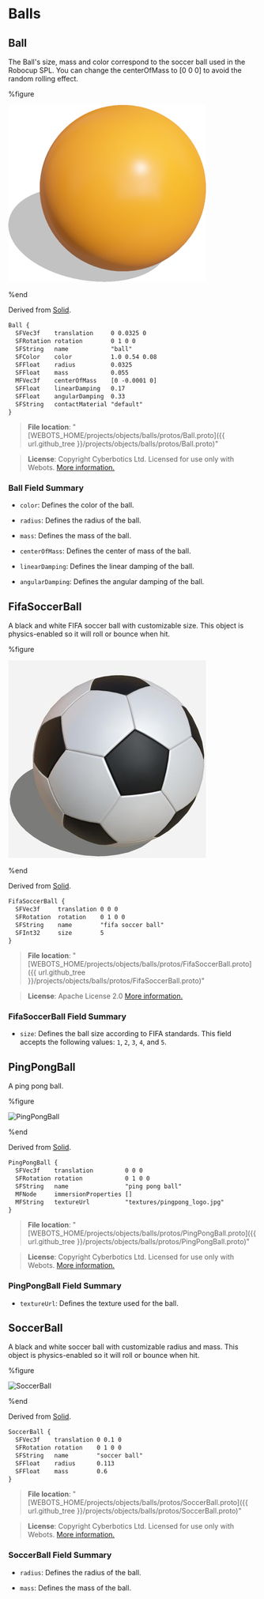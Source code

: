 # Balls

## Ball

The Ball's size, mass and color correspond to the soccer ball used in the Robocup SPL.
You can change the centerOfMass to [0 0 0] to avoid the random rolling effect.

%figure

![Ball](images/objects/balls/Ball/model.thumbnail.png)

%end

Derived from [Solid](../reference/solid.md).

```
Ball {
  SFVec3f    translation     0 0.0325 0
  SFRotation rotation        0 1 0 0
  SFString   name            "ball"
  SFColor    color           1.0 0.54 0.08
  SFFloat    radius          0.0325
  SFFloat    mass            0.055
  MFVec3f    centerOfMass    [0 -0.0001 0]
  SFFloat    linearDamping   0.17
  SFFloat    angularDamping  0.33
  SFString   contactMaterial "default"
}
```

> **File location**: "[WEBOTS\_HOME/projects/objects/balls/protos/Ball.proto]({{ url.github_tree }}/projects/objects/balls/protos/Ball.proto)"

> **License**: Copyright Cyberbotics Ltd. Licensed for use only with Webots.
[More information.](https://cyberbotics.com/webots_assets_license)

### Ball Field Summary

- `color`: Defines the color of the ball.

- `radius`: Defines the radius of the ball.

- `mass`: Defines the mass of the ball.

- `centerOfMass`: Defines the center of mass of the ball.

- `linearDamping`: Defines the linear damping of the ball.

- `angularDamping`: Defines the angular damping of the ball.

## FifaSoccerBall

A black and white FIFA soccer ball with customizable size.
This object is physics-enabled so it will roll or bounce when hit.

%figure

![FifaSoccerBall](images/objects/balls/FifaSoccerBall/model.thumbnail.jpg)

%end

Derived from [Solid](../reference/solid.md).

```
FifaSoccerBall {
  SFVec3f     translation 0 0 0
  SFRotation  rotation    0 1 0 0
  SFString    name        "fifa soccer ball"
  SFInt32     size        5
}
```

> **File location**: "[WEBOTS\_HOME/projects/objects/balls/protos/FifaSoccerBall.proto]({{ url.github_tree }}/projects/objects/balls/protos/FifaSoccerBall.proto)"

> **License**: Apache License 2.0
[More information.](http://www.apache.org/licenses/LICENSE-2.0)

### FifaSoccerBall Field Summary

- `size`: Defines the ball size according to FIFA standards. This field accepts the following values: `1`, `2`, `3`, `4`, and `5`.

## PingPongBall

A ping pong ball.

%figure

![PingPongBall](images/objects/balls/PingPongBall/model.png)

%end

Derived from [Solid](../reference/solid.md).

```
PingPongBall {
  SFVec3f    translation         0 0 0
  SFRotation rotation            0 1 0 0
  SFString   name                "ping pong ball"
  MFNode     immersionProperties []
  MFString   textureUrl          "textures/pingpong_logo.jpg"
}
```

> **File location**: "[WEBOTS\_HOME/projects/objects/balls/protos/PingPongBall.proto]({{ url.github_tree }}/projects/objects/balls/protos/PingPongBall.proto)"

> **License**: Copyright Cyberbotics Ltd. Licensed for use only with Webots.
[More information.](https://cyberbotics.com/webots_assets_license)

### PingPongBall Field Summary

- `textureUrl`: Defines the texture used for the ball.

## SoccerBall

A black and white soccer ball with customizable radius and mass.
This object is physics-enabled so it will roll or bounce when hit.

%figure

![SoccerBall](images/objects/balls/SoccerBall/model.thumbnail.png)

%end

Derived from [Solid](../reference/solid.md).

```
SoccerBall {
  SFVec3f    translation 0 0.1 0
  SFRotation rotation    0 1 0 0
  SFString   name        "soccer ball"
  SFFloat    radius      0.113
  SFFloat    mass        0.6
}
```

> **File location**: "[WEBOTS\_HOME/projects/objects/balls/protos/SoccerBall.proto]({{ url.github_tree }}/projects/objects/balls/protos/SoccerBall.proto)"

> **License**: Copyright Cyberbotics Ltd. Licensed for use only with Webots.
[More information.](https://cyberbotics.com/webots_assets_license)

### SoccerBall Field Summary

- `radius`: Defines the radius of the ball.

- `mass`: Defines the mass of the ball.
